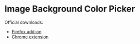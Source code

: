# Image Background Color Picker

Official downloads:

- [Firefox add-on](https://addons.mozilla.org/en-US/firefox/addon/image-background-color-picker/)
- [Chrome extension](https://chrome.google.com/webstore/detail/image-background-color-pi/mncidhppmkifjpbcjbhkcbdlgdjgbpah)

